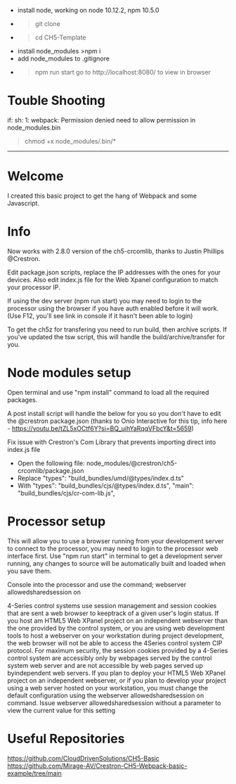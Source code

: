 - install node, working on node 10.12.2, npm 10.5.0
- >git clone 
- >cd CH5-Template
- install node_modules >npm i
- add node_modules to .gitignore
- >npm run start
go to http://localhost:8080/ to view in browser


# Touble Shooting
if:
sh: 1: webpack: Permission denied
need to allow permission in node_modules.bin
>chmod +x node_modules/.bin/*

-------------------------------------------------------------------------------------

# Welcome
I created this basic project to get the hang of Webpack and some Javascript.

# Info
Now works with 2.8.0 version of the ch5-crcomlib, thanks to Justin Phillips @Crestron.

Edit package.json scripts, replace the IP addresses with the ones for your devices.
Also edit index.js file for the Web Xpanel configuration to match your processor IP.

If using the dev server (npm run start) you may need to login to the processor using the browser if you have auth enabled before it will work. (Use F12, you'll see link in console if it hasn't been able to login)

To get the ch5z for transfering you need to run build, then archive scripts.
If you've updated the tsw script, this will handle the build/archive/transfer for you.

# Node modules setup
Open terminal and use "npm install" command to load all the required packages.

A post install script will handle the below for you so you don't have to edit the @crestron package.json (thanks to 
Onio Interactive for this tip, info here - https://youtu.be/tZL5xOCtf6Y?si=BQ_uihYaRqqVFbcY&t=5659)

Fix issue with Crestron's Com Library that prevents importing direct into index.js file

   - Open the following file: node_modules/@crestron/ch5-crcomlib/package.json
   - Replace
     "types": "build_bundles/umd/@types/index.d.ts"
   - With
     "types": "build_bundles/cjs/@types/index.d.ts",
     "main": "build_bundles/cjs/cr-com-lib.js",


# Processor setup
This will allow you to use a browser running from your development server to connect to the processor, you may need to login to the processor web interface first.
Use "npm run start" in terminal to get a development server running, any changes to source will be automatically built and loaded when you save them.

Console into the processor and use the command;
webserver allowedsharedsession on

4-Series control systems use session management and session cookies that are sent a web browser to keeptrack of a given user's login status. If you host am HTML5 Web XPanel project on an independent webserver than the one provided by the control system, or you are using web development tools to host a webserver on your workstation during project development, the web browser will not be able to access the 4Series control system CIP protocol.
For maximum security, the session cookies provided by a 4-Series control system are accessibly only by webpages served by the control system web server and are not accessible by web pages served up byindependent web servers. If you plan to deploy your HTML5 Web XPanel project on an independent webserver, or if you plan to develop your project using a web server hosted on your workstation, you must change the default configuration using the
webserver allowedsharedsession on
command.
Issue webserver allowedsharedsession
without a parameter to view the current value for this setting


# Useful Repositories 
https://github.com/CloudDrivenSolutions/CH5-Basic
https://github.com/Mirage-AV/Crestron-CH5-Webpack-basic-example/tree/main
